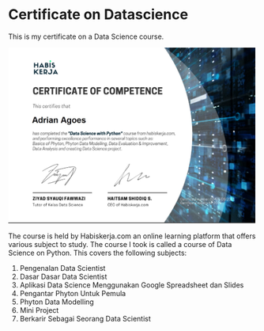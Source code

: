 # Certificate on Datascience
This is my certificate on a Data Science course.

<img src="https://github.com/dian-kartawijaya/certificate-on-datascience/blob/main/photo_2022-11-07_08-39-48.jpg" width="500" />

The course is held by Habiskerja.com an online learning platform that offers various subject to study. The course I took is called a course of Data Science on Python. This covers the following subjects:
1. Pengenalan Data Scientist
2. Dasar Dasar Data Scientist
3. Aplikasi Data Science Menggunakan Google Spreadsheet dan Slides
4. Pengantar Phyton Untuk Pemula
5. Phyton Data Modelling
6. Mini Project
7. Berkarir Sebagai Seorang Data Scientist


